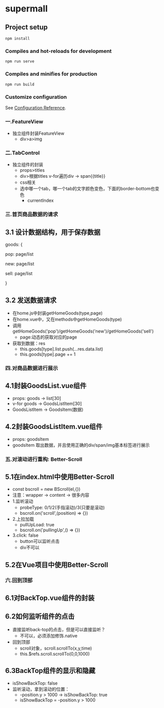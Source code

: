# supermall

## Project setup
```
npm install
```

### Compiles and hot-reloads for development
```
npm run serve
```

### Compiles and minifies for production
```
npm run build
```

### Customize configuration
See [Configuration Reference](https://cli.vuejs.org/config/).

### 一.FeatureView

- 独立组件封装FeatureView
  - div>a>img

### 二.TabControl

- 独立组件的封装
  - props>titles
  - div>根据titles v-for遍历div -> span{{title}}
  - css相关
  - 选中哪一个tab，哪一个tab的文字颜色变色，下面的border-bottom也变色
    - currentIndex

### 三.首页商品数据的请求

## 3.1 设计数据结构，用于保存数据

goods: {

pop: page/list

new: page/list

sell: page/list

}

## 3.2 发送数据请求

- 在home.js中封装getHomeGoods(type,page)
- 在home.vue中，又在methods中getHomeGoods(type)
- 调用getHomeGoods('pop')/getHomeGoods('new')/getHomeGoods('sell')
  - page:动态的获取对应的page
- 获取到数据：res
  - this.goods[type].list.push(...res.data.list)
  - this.goods[type].page += 1

### 四.对商品数据进行展示

## 4.1封装GoodsList.vue组件

- props: goods -> list[30]
- v-for goods -> GoodsListItem[30]
- GoodsListItem -> GoodsItem(数据)

## 4.2封装GoodsListItem.vue组件

- props: goodsItem
- goodsItem 取出数据，并且使用正确的div/span/img基本标签进行展示

### 五.对滚动进行重构: Better-Scroll

## 5.1在index.html中使用Better-Scroll

- const bscroll = new BScroll(el,{})
- 注意：wrapper -> content -> 很多内容
- 1.监听滚动
  - probeType: 0/1/2(手指滚动)/3(只要是滚动)
  - bscroll.on('scroll',(position) => {})
- 2.上拉加载
  - pullUpLoad: true
  - bscroll.on('pullingUp',() => {})
- 3.click: false
  - button可以监听点击
  - div不可以

## 5.2在Vue项目中使用Better-Scroll

### 六.回到顶部

## 6.1对BackTop.vue组件的封装

## 6.2如何监听组件的点击

- 直接监听back-top的点击，但是可以直接监听？
  - 不可以，必须添加修饰.native
- 回到顶部
  - scroll对象，scroll.scrollTo(x,y,time)
  - this.$refs.scroll.scrollTo(0,0,1000)

## 6.3BackTop组件的显示和隐藏

- isShowBackTop: false
- 监听滚动，拿到滚动的位置：
  - -position.y > 1000 -> isShowBackTop: true
  - isShowBackTop = -position.y > 1000